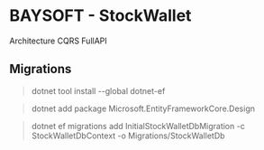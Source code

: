 # BAYSOFT - StockWallet
Architecture CQRS FullAPI 

## Migrations
> dotnet tool install --global dotnet-ef

> dotnet add package Microsoft.EntityFrameworkCore.Design

> dotnet ef migrations add InitialStockWalletDbMigration -c StockWalletDbContext -o Migrations/StockWalletDb
